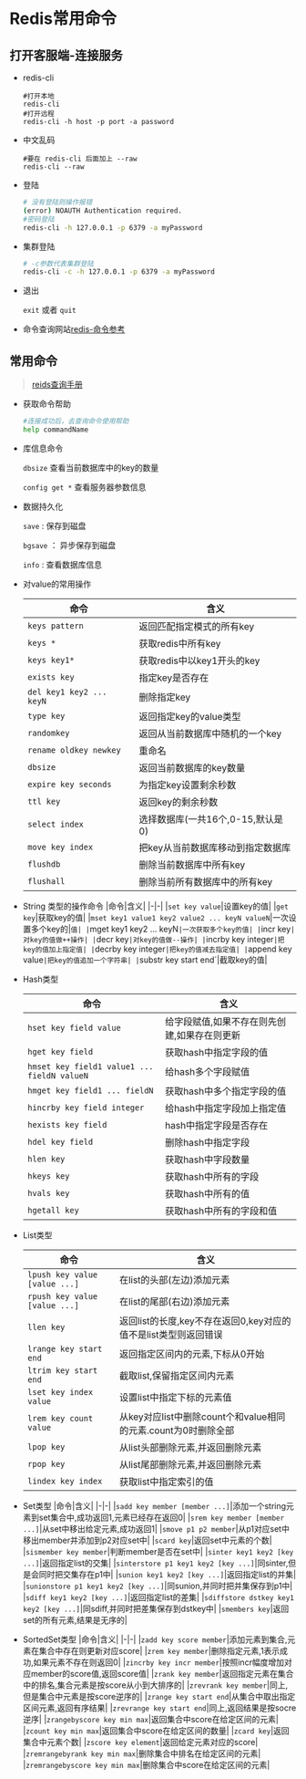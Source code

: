 # Redis常用命令
## 打开客服端-连接服务

- redis-cli

    ```
    #打开本地
    redis-cli
    #打开远程 
    redis-cli -h host -p port -a password
    ```

- 中文乱码

    ```
    #要在 redis-cli 后面加上 --raw
    redis-cli --raw
    ```
- 登陆

    ```sh
    # 没有登陆则操作报错
    (error) NOAUTH Authentication required.
    #密码登陆
    redis-cli -h 127.0.0.1 -p 6379 -a myPassword
    ```
- 集群登陆

    ```sh
    # -c参数代表集群登陆
    redis-cli -c -h 127.0.0.1 -p 6379 -a myPassword
    ```
- 退出

    `exit` 或者 `quit`

- 命令查询网站[redis-命令参考](http://doc.redisfans.com/)

## 常用命令

> [reids查询手册](http://redisdoc.com/index.html)


- 获取命令帮助

    ```sh
    #连接成功后，去查询命令使用帮助
    help commandName
    ```
- 库信息命令

    `dbsize` 查看当前数据库中的key的数量

    `config get *` 查看服务器参数信息

- 数据持久化

    `save` : 保存到磁盘

    `bgsave` ： 异步保存到磁盘

    `info` : 查看数据库信息

- 对value的常用操作

    |命令|含义|
    |-|-|
    |`keys pattern`|返回匹配指定模式的所有key|
    |`keys *`|获取redis中所有key|
    |`keys key1*`|获取redis中以key1开头的key|
    |`exists key`|指定key是否存在|
    |`del key1 key2 ... keyN`|删除指定key|
    |`type key`|返回指定key的value类型|
    |`randomkey`|返回从当前数据库中随机的一个key|
    |`rename oldkey newkey`|重命名|
    |`dbsize`|返回当前数据库的key数量|
    |`expire key seconds`|为指定key设置剩余秒数|
    |`ttl key`|返回key的剩余秒数|
    |`select index`|选择数据库(一共16个,0-15,默认是0)|
    |`move key index`|把key从当前数据库移动到指定数据库|
    |`flushdb`|删除当前数据库中所有key|
    |`flushall`|删除当前所有数据库中的所有key|


- String 类型的操作命令
    |命令|含义|
    |-|-|
    |`set key value`|设置key的值|
    |`get key`|获取key的值|
    |`mset key1 value1 key2 value2 ... keyN valueN`|一次设置多个key的|`值|
    |`mget key1 key2 ... keyN`|一次获取多个key的值|
    |`incr key`|对key的值做++操作|
    |`decr key`|对key的值做--操作|
    |`incrby key integer`|把key的值加上指定值|
    |`decrby key integer`|把key的值减去指定值|
    |`append key value`|把key的值追加一个字符串|
    |`substr key start end`|截取key的值|

- Hash类型

    |命令|含义|
    |-|-|
    |`hset key field value`|给字段赋值,如果不存在则先创建,如果存在则更新|
    |`hget key field`|获取hash中指定字段的值|
    |`hmset key field1 value1 ... fieldN valueN`|给hash多个字段赋值|
    |`hmget key field1 ... fieldN`|获取hash中多个指定字段的值|
    |`hincrby key field integer`|给hash中指定字段加上指定值|
    |`hexists key field`|hash中指定字段是否存在|
    |`hdel key field`|删除hash中指定字段|
    |`hlen key`|获取hash中字段数量|
    |`hkeys key`|获取hash中所有的字段|
    |`hvals key`|获取hash中所有的值|
    |`hgetall key`|获取hash中所有的字段和值|


- List类型

    |命令|含义|
    |-|-|
    |`lpush key value [value ...]`|在list的头部(左边)添加元素|
    |`rpush key value [value ...]`|在list的尾部(右边)添加元素|
    |`llen key`|返回list的长度,key不存在返回0,key对应的值不是list类型则返回错误|
    |`lrange key start end`|返回指定区间内的元素,下标从0开始|
    |`ltrim key start end`|截取list,保留指定区间内元素|
    |`lset key index value`|设置list中指定下标的元素值|
    |`lrem key count value`|从key对应list中删除count个和value相同的元素.count为0时删除全部|
    |`lpop key`|从list头部删除元素,并返回删除元素|
    |`rpop key`|从list尾部删除元素,并返回删除元素|
    |`lindex key index`|获取list中指定索引的值|

- Set类型
    |命令|含义|
    |-|-|
    |`sadd key member [member ...]`|添加一个string元素到set集合中,成功返回1,元素已经存在返回0|
    |`srem key member [member ...]`|从set中移出给定元素,成功返回1|
    |`smove p1 p2 member`|从p1对应set中移出member并添加到p2对应set中|
    |`scard key`|返回set中元素的个数|
    |`sismember key member`|判断member是否在set中|
    |`sinter key1 key2 [key ...]`|返回指定list的交集|
    |`sinterstore p1 key1 key2 [key ...]`|同sinter,但是会同时把交集存在p1中|
    |`sunion key1 key2 [key ...]`|返回指定list的并集|
    |`sunionstore p1 key1 key2 [key ...]`|同sunion,并同时把并集保存到p1中|
    |`sdiff key1 key2 [key ...]`|返回指定list的差集|
    |`sdiffstore dstkey key1 key2 [key ...]`|同sdiff,并同时把差集保存到dstkey中|
    |`smembers key`|返回set的所有元素,结果是无序的|

- SortedSet类型
    |命令|含义|
    |-|-|
    |`zadd key score member`|添加元素到集合,元素在集合中存在则更新对应score|
    |`zrem key member`|删除指定元素,1表示成功,如果元素不存在则返回0|
    |`zincrby key incr member`|按照incr幅度增加对应member的score值,返回score值|
    |`zrank key member`|返回指定元素在集合中的排名,集合元素是按score从小到大排序的|
    |`zrevrank key member`|同上, 但是集合中元素是按score逆序的|
    |`zrange key start end`|从集合中取出指定区间元素,返回有序结果|
    |`zrevrange key start end`|同上,返回结果是按socre逆序|
    |`zrangebyscore key min max`|返回集合中score在给定区间的元素|
    |`zcount key min max`|返回集合中score在给定区间的数量|
    |`zcard key`|返回集合中元素个数|
    |`zscore key element`|返回给定元素对应的score|
    |`zremrangebyrank key min max`|删除集合中排名在给定区间的元素|
    |`zremrangebyscore key min max`|删除集合中score在给定区间的元素|

    